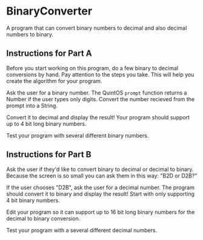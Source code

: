# BinaryConverter

A program that can convert binary numbers to decimal and also decimal numbers to binary.

## Instructions for Part A

Before you start working on this program, do a few binary to decimal conversions by hand. Pay attention to the steps you take. This will help you create the algorithm for your program.

Ask the user for a binary number. The QuintOS `prompt` function returns a Number if the user types only digits. Convert the number recieved from the prompt into a String.

Convert it to decimal and display the result! Your program should support up to 4 bit long binary numbers.

Test your program with several different binary numbers.

## Instructions for Part B

Ask the user if they'd like to convert binary to decimal or decimal to binary. Because the screen is so small you can ask them in this way: "B2D or D2B?"

If the user chooses "D2B", ask the user for a decimal number. The program should convert it to binary and display the result! Start with only supporting 4 bit binary numbers.

Edit your program so it can support up to 16 bit long binary numbers for the decimal to binary conversion.

Test your program with a several different decimal numbers.

